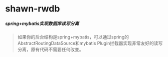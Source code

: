 # shawn-rwdb
##### spring+mybatis实现数据库读写分离
> 如果你的后台结构是spring+mybatis，可以通过spring的AbstractRoutingDataSource和mybatis Plugin拦截器实现非常友好的读写分离，原有代码不需要任何改变。
